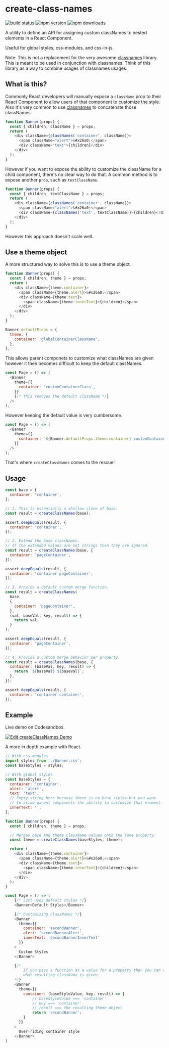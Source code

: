 # create-class-names

[![build status](https://img.shields.io/travis/hswolff/create-class-names/master.svg?style=flat-square)](https://travis-ci.org/hswolff/create-class-names)
[![npm version](https://img.shields.io/npm/v/create-class-names.svg?style=flat-square)](https://www.npmjs.com/package/create-class-names)
[![npm downloads](https://img.shields.io/npm/dm/create-class-names.svg?style=flat-square)](https://www.npmjs.com/package/create-class-names)

A utility to define an API for assigning custom classNames to nested elements in a React Component.

Useful for global styles, css-modules, and css-in-js.

Note: This is not a replacement for the very awesome [classnames](https://github.com/JedWatson/classnames) library. This is meant to be used in conjunction with classnames. Think of this library as a way to combine usages of classnames usages.

## What is this?

Commonly React developers will manually expose a `className` prop to their React Component to allow users of that component to customize the style. Also it's very common to use [classnames](https://github.com/JedWatson/classnames) to concatenate those classNames.

```js
function Banner(props) {
  const { children, className } = props;
  return (
    <div className={classNames('container', className)}>
      <span className="alert">&#x26a0;</span>
      <div className="text">{children}</div>
    </div>
  );
}
```

However if you want to expose the ability to customize the className for a child component, there's no clear way to do that. A common method is to expose another `prop`, such as `textClassName`.

```js
function Banner(props) {
  const { children, textClassName } = props;
  return (
    <div className={classNames('container', className)}>
      <span className="alert">&#x26a0;</span>
      <div className={classNames('text', textClassName)}>{children}</div>
    </div>
  );
}
```

However this approach doesn't scale well.

## Use a theme object

A more structured way to solve this is to use a theme object.

```js
function Banner(props) {
  const { children, theme } = props;
  return (
    <div className={theme.container}>
      <span className={theme.alert}>&#x26a0;</span>
      <div className={theme.text}>
        <span className={theme.innerText}>{children}</span>
      </div>
    </div>
  );
}

Banner.defaultProps = {
  theme: {
    container: 'globalContainerClassName',
  },
};
```

This allows parent componets to customize what classNames are given however it then becomes difficult to keep the default classNames.

```js
const Page = () => (
  <Banner
    theme={{
      container: 'customContainerClass',
    }}
    {/* This removes the default className */}
  />
);
```

However keeping the default value is very cumbersome.

```js
const Page = () => (
  <Banner
    theme={{
      container: `${Banner.defaultProps.theme.container} customContainerClass`,
    }}
  />
);
```

That's where `createClassNames` comes to the rescue!

## Usage

```js
const base = {
  container: 'container',
};

// 1. This is essentially a shallow clone of base.
const result = createClassNames(base);

assert.deepEquals(result, {
  container: 'container',
});

// 2. Extend the base classNames.
// If the extended values are not strings then they are ignored.
const result = createClassNames(base, {
  container: 'pageContainer',
});

assert.deepEquals(result, {
  container: 'container pageContainer',
});

// 3. Provide a default custom merge function.
const result = createClassNames(
  base,
  {
    container: 'pageContainer',
  },
  (val, baseVal, key, result) => {
    return val;
  }
);

assert.deepEquals(result, {
  container: 'pageContainer',
});

// 4. Provide a custom merge behavior per property.
const result = createClassNames(base, {
  container: (baseVal, key, result) => {
    return `${baseVal} ${baseVal}`;
  },
});

assert.deepEquals(result, {
  container: 'container container',
});
```

## Example

Live demo on Codesandbox.

[![Edit createClassNames Demo](https://codesandbox.io/static/img/play-codesandbox.svg)](https://codesandbox.io/s/13zn2oj594)

A more in depth example with React.

```js
// With css-modules
import styles from './Banner.css';
const baseStyles = styles;

// With global styles
const baseStyles = {
  container: 'container',
  alert: 'alert',
  text: 'text',
  // Empty string here because there is no base styles but you want
  // to allow parent components the ability to customize that element.
  innerText: '',
};

function Banner(props) {
  const { children, theme } = props;

  // Merges base and theme className values onto the same property.
  const theme = createClassNames(baseStyles, theme);

  return (
    <div className={theme.container}>
      <span className={theme.alert}>&#x26a0;</span>
      <div className={theme.text}>
        <span className={theme.innerText}>{children}</span>
      </div>
    </div>
  );
}

const Page = () => (
    {/* Just uses default styles */}
    <Banner>Default Styles</Banner>

    {/* Customizing classNames */}
    <Banner
      theme={{
        container: 'secondBanner',
        alert: 'secondBannerAlert',
        innerText: 'secondBannerInnerText'
      }}
    >
      Custom Styles
    </Banner>

    {/*
        If you pass a function as a value for a property then you can customize
        what resulting className is given.
    */}
    <Banner
      theme={{
        container: (baseStyleValue, key, result) => {
            // baseStyleValue === 'container'
            // key === 'container'
            // result === the resulting theme object
            return 'secondBanner';
        }
      }}
    >
      Over-riding container style
    </Banner>
)
```
